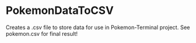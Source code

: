 # PokemonDataToCSV
Creates a .csv file to store data for use in Pokemon-Terminal project. See pokemon.csv for final result!
